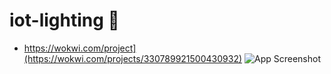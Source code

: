 # iot-lighting 💫
- https://wokwi.com/project](https://wokwi.com/projects/330789921500430932)
![App Screenshot](https://cdn.discordapp.com/attachments/892342982148243466/972000793291010058/unknown.png)